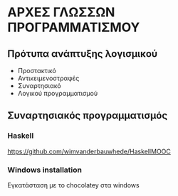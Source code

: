# ΑΡΧΕΣ ΓΛΩΣΣΩΝ ΠΡΟΓΡΑΜΜΑΤΙΣΜΟΥ

## Πρότυπα ανάπτυξης λογισμικού

* Προστακτικό 
* Αντικειμενοστραφές
* Συναρτησιακό
* Λογικού προγραμματισμού


## Συναρτησιακός προγραμματισμός

### Haskell

https://github.com/wimvanderbauwhede/HaskellMOOC


### Windows installation

Εγκατάσταση με το chocolatey στα windows